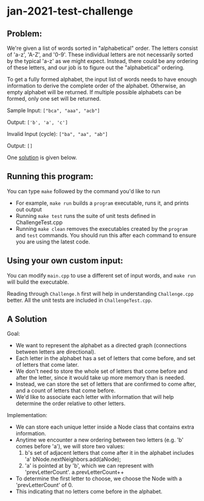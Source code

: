 # jan-2021-test-challenge

## Problem:
We're given a list of words sorted in "alphabetical" order. The letters consist of 'a-z', 'A-Z', and '0-9'. These individual letters are not necessarily sorted by the typical 'a-z' as we might expect. Instead, there could be any ordering of these letters, and our job is to figure out the "alphabetical" ordering.

To get a fully formed alphabet, the input list of words needs to have enough information to derive the complete order of the alphabet. Otherwise, an empty alphabet will be returned. If multiple possible alphabets can be formed, only one set will be returned.

Sample Input:
`["bca", "aaa", "acb"]`

Output:
`['b', 'a', 'c']`

Invalid Input (cycle):
`["ba", "aa", "ab"]`

Output:
`[]`

One [solution](#a-solution) is given below.

## Running this program:
You can type `make` followed by the command you'd like to run
* For example, `make run` builds a `program` executable, runs it, and prints out output
* Running `make test` runs the suite of unit tests defined in ChallengeTest.cpp
* Running `make clean` removes the executables created by the `program` and `test` commands. You should run this after each command to ensure you are using the latest code.

## Using your own custom input:
You can modify `main.cpp` to use a different set of input words, and `make run` will build the executable.

Reading through `Challenge.h` first will help in understanding `Challenge.cpp` better. All the unit tests are included in `ChallengeTest.cpp`.

## A Solution
Goal:
- We want to represent the alphabet as a directed graph (connections between letters are directional).
- Each letter in the alphabet has a set of letters that come before, and set of letters that come later.
- We don't need to store the whole set of letters that come before and after the letter, since it would take up more memory than is needed.
- Instead, we can store the set of letters that are confirmed to come after, and a count of letters that come before.
- We'd like to associate each letter with information that will help determine the order relative to other letters.

Implementation:
- We can store each unique letter inside a Node class that contains extra information.
- Anytime we encounter a new ordering between two letters (e.g. 'b' comes before 'a'), we will store two values:
    1) b's set of adjacent letters that come after it in the alphabet includes 'a'
        bNode.nextNeighbors.add(aNode);
    2) 'a' is pointed at by 'b', which we can represent with 'prevLetterCount'.
        a.prevLetterCount++
- To determine the first letter to choose, we choose the Node with a 'prevLetterCount' of 0.
- This indicating that no letters come before in the alphabet.
